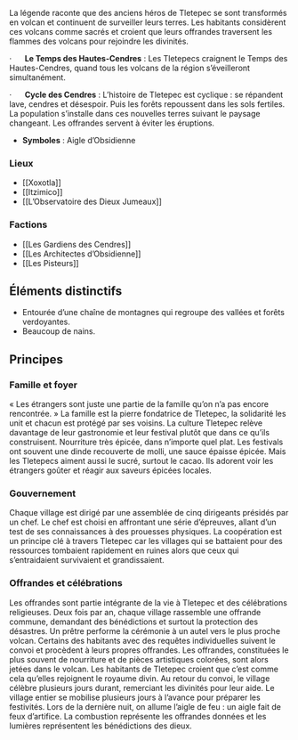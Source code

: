 La légende raconte que des anciens héros de Tletepec se sont transformés en volcan et continuent de surveiller leurs terres. Les habitants considèrent ces volcans comme sacrés et croient que leurs offrandes traversent les flammes des volcans pour rejoindre les divinités.

·      **Le Temps des Hautes-Cendres** : Les Tletepecs craignent le Temps des Hautes-Cendres, quand tous les volcans de la région s’éveilleront simultanément.

·      **Cycle des Cendres** : L’histoire de Tletepec est cyclique : se répandent lave, cendres et désespoir. Puis les forêts repoussent dans les sols fertiles. La population s’installe dans ces nouvelles terres suivant le paysage changeant. Les offrandes servent à éviter les éruptions.

- **Symboles** : Aigle d’Obsidienne

### Lieux
- [[Xoxotla]]
- [[Itzimico]]
- [[L’Observatoire des Dieux Jumeaux]] 

### Factions 
- [[Les Gardiens des Cendres]]
- [[Les Architectes d’Obsidienne]]
- [[Les Pisteurs]] 

## Éléments distinctifs

- Entourée d’une chaîne de montagnes qui regroupe des vallées et forêts verdoyantes.
- Beaucoup de nains. 

## Principes

### Famille et foyer

« Les étrangers sont juste une partie de la famille qu’on n’a pas encore rencontrée. » La famille est la pierre fondatrice de Tletepec, la solidarité les unit et chacun est protégé par ses voisins. La culture Tletepec relève davantage de leur gastronomie et leur festival plutôt que dans ce qu’ils construisent. Nourriture très épicée, dans n’importe quel plat. Les festivals ont souvent une dinde recouverte de molli, une sauce épaisse épicée. Mais les Tletepecs aiment aussi le sucré, surtout le cacao. Ils adorent voir les étrangers goûter et réagir aux saveurs épicées locales.

### Gouvernement

Chaque village est dirigé par une assemblée de cinq dirigeants présidés par un chef. Le chef est choisi en affrontant une série d’épreuves, allant d’un test de ses connaissances à des prouesses physiques. La coopération est un principe clé à travers Tletepec car les villages qui se battaient pour des ressources tombaient rapidement en ruines alors que ceux qui s’entraidaient survivaient et grandissaient.

### Offrandes et célébrations

Les offrandes sont partie intégrante de la vie à Tletepec et des célébrations religieuses. Deux fois par an, chaque village rassemble une offrande commune, demandant des bénédictions et surtout la protection des désastres. Un prêtre performe la cérémonie à un autel vers le plus proche volcan. Certains des habitants avec des requêtes individuelles suivent le convoi et procèdent à leurs propres offrandes. Les offrandes, constituées le plus souvent de nourriture et de pièces artistiques colorées, sont alors jetées dans le volcan. Les habitants de Tletepec croient que c’est comme cela qu’elles rejoignent le royaume divin. Au retour du convoi, le village célèbre plusieurs jours durant, remerciant les divinités pour leur aide. Le village entier se mobilise plusieurs jours à l’avance pour préparer les festivités. Lors de la dernière nuit, on allume l’aigle de feu : un aigle fait de feux d’artifice. La combustion représente les offrandes données et les lumières représentent les bénédictions des dieux.